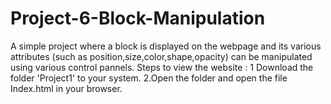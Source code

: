 # Project-6-Block-Manipulation
A simple project where a block is displayed on the webpage and its various attributes (such as position,size,color,shape,opacity) can be manipulated using various control pannels.
Steps to view the website : 1 Download the folder 'Project1' to your system. 2.Open the folder and open the file Index.html in your browser.
